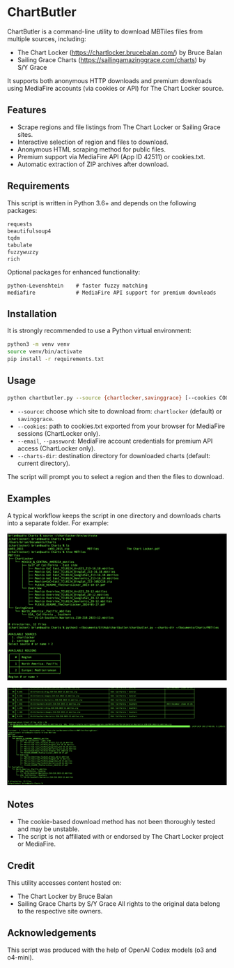 # ChartButler

ChartButler is a command-line utility to download MBTiles files from multiple sources, including:
- The Chart Locker (https://chartlocker.brucebalan.com/) by Bruce Balan
- Sailing Grace Charts (https://sailingamazinggrace.com/charts) by S/Y Grace

It supports both anonymous HTTP downloads and premium downloads using MediaFire accounts (via cookies or API) for The Chart Locker source.

## Features
- Scrape regions and file listings from The Chart Locker or Sailing Grace sites.
- Interactive selection of region and files to download.
- Anonymous HTML scraping method for public files.
- Premium support via MediaFire API (App ID 42511) or cookies.txt.
- Automatic extraction of ZIP archives after download.

## Requirements
This script is written in Python 3.6+ and depends on the following packages:

```
requests
beautifulsoup4
tqdm
tabulate
fuzzywuzzy
rich
```

Optional packages for enhanced functionality:
```
python-Levenshtein    # faster fuzzy matching
mediafire             # MediaFire API support for premium downloads
```

## Installation
It is strongly recommended to use a Python virtual environment:

```bash
python3 -m venv venv
source venv/bin/activate
pip install -r requirements.txt
```

## Usage
```bash
python chartbutler.py --source {chartlocker,savinggrace} [--cookies COOKIES_FILE] [--email EMAIL [--password PASSWORD]] [--charts-dir OUTPUT_DIR]
```

- `--source`: choose which site to download from: `chartlocker` (default) or `savinggrace`.
- `--cookies`: path to cookies.txt exported from your browser for MediaFire sessions (ChartLocker only).
- `--email`, `--password`: MediaFire account credentials for premium API access (ChartLocker only).
- `--charts-dir`: destination directory for downloaded charts (default: current directory).

The script will prompt you to select a region and then the files to download.

## Examples

A typical workflow keeps the script in one directory and downloads charts into a separate folder. For example:

![Virtualenv setup and CLI invocation](screenshots/cli_a.png)

![Downloading charts into the `charts` directory](screenshots/cli_b.png)

## Notes
- The cookie-based download method has not been thoroughly tested and may be unstable.
- The script is not affiliated with or endorsed by The Chart Locker project or MediaFire.

## Credit
This utility accesses content hosted on:
- The Chart Locker by Bruce Balan
- Sailing Grace Charts by S/Y Grace
All rights to the original data belong to the respective site owners.

## Acknowledgements
This script was produced with the help of OpenAI Codex models (o3 and o4-mini).
